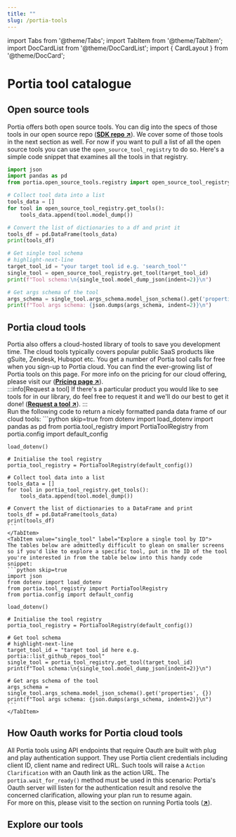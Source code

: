 ```yaml
---
title: ""
slug: /portia-tools
---
```


import Tabs from '@theme/Tabs';
import TabItem from '@theme/TabItem';
import DocCardList from '@theme/DocCardList';
import { CardLayout } from '@theme/DocCard';

# Portia tool catalogue

## Open source tools
Portia offers both open source tools. You can dig into the specs of those tools in our open source repo (<a href="https://github.com/portiaAI/portia-sdk-python/tree/main/portia/open_source_tools" target="_blank">**SDK repo ↗**</a>). We cover some of those tools in the next section as well. For now if you want to pull a list of all the open source tools you can use the `open_source_tool_registry` to do so. Here's a simple code snippet that examines all the tools in that registry.
```python skip=true
import json
import pandas as pd
from portia.open_source_tools.registry import open_source_tool_registry

# Collect tool data into a list
tools_data = []
for tool in open_source_tool_registry.get_tools():
    tools_data.append(tool.model_dump())

# Convert the list of dictionaries to a df and print it
tools_df = pd.DataFrame(tools_data)
print(tools_df)

# Get single tool schema
# highlight-next-line
target_tool_id = "your target tool id e.g. 'search_tool'"
single_tool = open_source_tool_registry.get_tool(target_tool_id)
print(f"Tool schema:\n{single_tool.model_dump_json(indent=2)}\n")

# Get args schema of the tool
args_schema = single_tool.args_schema.model_json_schema().get('properties', {})
print(f"Tool args schema: {json.dumps(args_schema, indent=2)}\n")
```


## Portia cloud tools
Portia also offers a cloud-hosted library of tools to save you development time. The cloud tools typically covers popular public SaaS products like gSuite, Zendesk, Hubspot etc. You get a number of Portia tool calls for free when you sign-up to Portia cloud. You can find the ever-growing list of Portia tools on this page. For more info on the pricing for our cloud offering, please visit our (<a href="https://www.portialabs.ai/pricing" target="_blank">**Pricing page ↗**</a>).  
:::info[Request a tool]
If there's a particular product you would like to see tools for in our library, do feel free to request it and we'll do our best to get it done! (<a href="https://tally.so/r/wzWAAg" target="_blank">**Request a tool ↗**</a>).
:::
<br/>
<Tabs>
    <TabItem value="all_tools" label="Get all live Portia cloud tools">
    Run the following code to return a nicely formatted panda data frame of our cloud tools:
    ```python skip=true
    from dotenv import load_dotenv
    import pandas as pd
    from portia.tool_registry import PortiaToolRegistry
    from portia.config import default_config

    load_dotenv()

    # Initialise the tool registry
    portia_tool_registry = PortiaToolRegistry(default_config())

    # Collect tool data into a list
    tools_data = []
    for tool in portia_tool_registry.get_tools():
        tools_data.append(tool.model_dump())

    # Convert the list of dictionaries to a DataFrame and print
    tools_df = pd.DataFrame(tools_data)
    print(tools_df)
    ```
    </TabItem>
    <TabItem value="single_tool" label="Explore a single tool by ID">
    The tables below are admittedly difficult to glean on smaller screens so if you'd like to explore a specific tool, put in the ID of the tool you're interested in from the table below into this handy code snippet:
    ```python skip=true
    import json
    from dotenv import load_dotenv
    from portia.tool_registry import PortiaToolRegistry
    from portia.config import default_config

    load_dotenv()

    # Initialise the tool registry
    portia_tool_registry = PortiaToolRegistry(default_config())

    # Get tool schema
    # highlight-next-line
    target_tool_id = "target tool id here e.g. portia::list_github_repos_tool"
    single_tool = portia_tool_registry.get_tool(target_tool_id)
    print(f"Tool schema:\n{single_tool.model_dump_json(indent=2)}\n")

    # Get args schema of the tool
    args_schema = single_tool.args_schema.model_json_schema().get('properties', {})
    print(f"Tool args schema: {json.dumps(args_schema, indent=2)}\n")
    ```
    </TabItem>
</Tabs>

## How Oauth works for Portia cloud tools
All Portia tools using API endpoints that require Oauth are built with plug and play authentication support. They use Portia client credentials including client ID, client name and redirect URL. Such tools will raise a `Action Clarification` with an Oauth link as the action URL. The `portia.wait_for_ready()` method must be used in this scenario: Portia's Oauth server will listen for the authentication result and resolve the concerned clarification, allowing your plan run to resume again.<br/>
For more on this, please visit to the section on running Portia tools (<a href="/run-portia-tools" target="_blank">**↗**</a>). 

## Explore our tools

<div
  style={{
    display: "grid",
    gridTemplateColumns: "repeat(2, 1fr)", // ✅ Ensures 2 cards per row
    gap: "16px",
    width: "100%",
  }}
>
    <div>
      <CardLayout
        href="/open-source-tools"
        icon=""
        title="Open source tools"
        description="Import and use Portia's open source tools."
      />
    </div>
    <div>
      <CardLayout
        href="/gsuite-tools"
        icon=""
        title="Google gSuite tools"
        description="Use Google's productivity suite."
      />
    </div>
    <div>
      <CardLayout
        href="/github-tools"
        icon=""
        title="Github tools"
        description="Search for and star Github repos." 
      />
    </div>
        <div>
      <CardLayout
        href="/zendesk-tools"
        icon=""
        title="Zendesk tools"
        description="Interact with Zendesk tickets, contacts and more." 
      />
    </div>
        <div>
      <CardLayout
        href="/slack-tools"
        icon=""
        title="Slack tools"
        description="Find and send messages on Slack." 
      />
    </div>
</div>